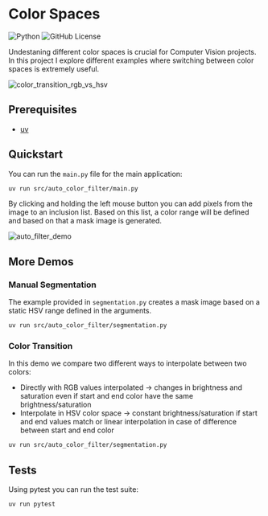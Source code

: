 # Color Spaces

![Python](https://img.shields.io/badge/python-3.13-blue.svg)
![GitHub License](https://img.shields.io/github/license/trflorian/auto-color-filter)

Undestaning different color spaces is crucial for Computer Vision projects. In this project I explore different examples where switching between color spaces is extremely useful.

![color_transition_rgb_vs_hsv](https://github.com/user-attachments/assets/ba15e0c7-10e8-413c-9cc5-2bad189e6e86)

## Prerequisites

- [uv](https://docs.astral.sh/uv/)


## Quickstart

You can run the `main.py` file for the main application:

```bash
uv run src/auto_color_filter/main.py
```

By clicking and holding the left mouse button you can add pixels from the image to an inclusion list. Based on this list, a color range will be defined and based on that a mask image is generated.

![auto_filter_demo](https://github.com/user-attachments/assets/9e654688-39d4-4f95-935b-3d36134cc9a4)

## More Demos

### Manual Segmentation

The example provided in `segmentation.py` creates a mask image based on a static HSV range defined in the arguments.

```bash
uv run src/auto_color_filter/segmentation.py
```

### Color Transition

In this demo we compare two different ways to interpolate between two colors:
- Directly with RGB values interpolated -> changes in brightness and saturation even if start and end color have the same brightness/saturation
- Interpolate in HSV color space -> constant brightness/saturation if start and end values match or linear interpolation in case of difference between start and end color

```bash
uv run src/auto_color_filter/segmentation.py
```

## Tests

Using pytest you can run the test suite:

```bash
uv run pytest
```
